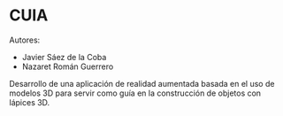 # CUIA

Autores:
+ Javier Sáez de la Coba
+ Nazaret Román Guerrero

Desarrollo de una aplicación de realidad aumentada basada en el uso de modelos 3D
para servir como guía en la construcción de objetos con lápices 3D.
